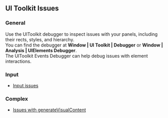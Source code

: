 ## UI Toolkit Issues
### General
Use the UIToolkit debugger to inspect issues with your panels, including their rects, styles, and hierarchy.  
You can find the debugger at **Window | UI Toolkit | Debugger** or **Window | Analysis | UIElements Debugger**.  
The UIToolkit Events Debugger can help debug issues with element interactions.

### Input
- [Input issues](UIToolkit/Input%20Issues.md)

### Complex

- [Issues with generateVisualContent](UIToolkit/generateVisualContent.md)